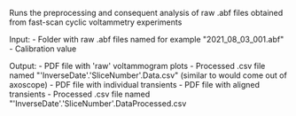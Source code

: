 Runs the preprocessing and consequent analysis of raw .abf files obtained from fast-scan cyclic voltammetry experiments

Input:
	- Folder with raw .abf files named for example "2021_08_03_001.abf"
	- Calibration value

Output:
	 - PDF file with 'raw' voltammogram plots
	 - Processed .csv file named "'InverseDate'.'SliceNumber'.Data.csv" (similar to would come out of 		axoscope)
	 - PDF file with individual transients
	 - PDF file with aligned transients
	 - Processed .csv file named "'InverseDate'.'SliceNumber'.DataProcessed.csv
